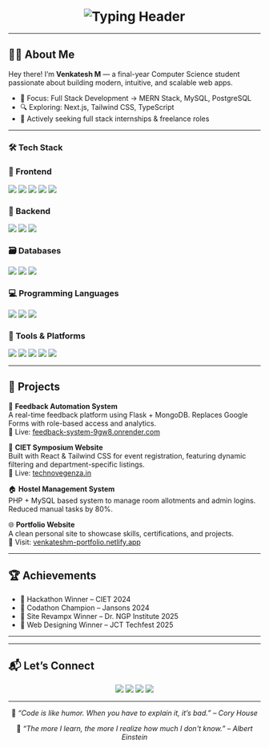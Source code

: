 <!-- 💫 Venkatesh M | Full Stack Web Developer README 💫 -->

<h1 style="font-size:26px" align="center">
  <img src="https://readme-typing-svg.demolab.com?font=Fira+Code&weight=600&size=24&pause=1000&color=00C7B7&center=true&vCenter=true&width=800&lines=Full-Stack+Developer;Continuous+Learner;Passionate+Coder;Let's+Build+Something+Amazing+%F0%9F%92%A1" alt="Typing Header">
</h1>


---
## 👨‍💻 About Me

Hey there! I’m **Venkatesh M** — a final-year Computer Science student passionate about building modern, intuitive, and scalable web apps.

- 💼 Focus: Full Stack Development → MERN Stack, MySQL, PostgreSQL  
- 🔍 Exploring: Next.js, Tailwind CSS, TypeScript  
- 🚀 Actively seeking full stack internships & freelance roles

---

### 🛠️ Tech Stack

### 🎨 Frontend
<p>
  <img src="https://img.shields.io/badge/HTML5-E34F26?style=for-the-badge&logo=html5&logoColor=white" />
  <img src="https://img.shields.io/badge/CSS3-1572B6?style=for-the-badge&logo=css3&logoColor=white" />
  <img src="https://img.shields.io/badge/JavaScript-F7DF1E?style=for-the-badge&logo=javascript&logoColor=black" />
<!--   <img src="https://img.shields.io/badge/TypeScript-3178C6?style=for-the-badge&logo=typescript&logoColor=white" /> -->
  <img src="https://img.shields.io/badge/React-20232A?style=for-the-badge&logo=react&logoColor=61DAFB" />
<!--   <img src="https://img.shields.io/badge/Next.js-000000?style=for-the-badge&logo=nextdotjs&logoColor=white" /> -->
  <img src="https://img.shields.io/badge/Tailwind_CSS-38B2AC?style=for-the-badge&logo=tailwind-css&logoColor=white" />
</p>

### 🔧 Backend
<p>
  <img src="https://img.shields.io/badge/Node.js-339933?style=for-the-badge&logo=nodedotjs&logoColor=white" />
  <img src="https://img.shields.io/badge/Express.js-000000?style=for-the-badge&logo=express&logoColor=white" />
  <img src="https://img.shields.io/badge/Flask-000000?style=for-the-badge&logo=flask&logoColor=white" />
</p>

### 🗃️ Databases
<p>
  <img src="https://img.shields.io/badge/MongoDB-4EA94B?style=for-the-badge&logo=mongodb&logoColor=white" />
  <img src="https://img.shields.io/badge/MySQL-005C84?style=for-the-badge&logo=mysql&logoColor=white" />
  <img src="https://img.shields.io/badge/PostgreSQL-336791?style=for-the-badge&logo=postgresql&logoColor=white" />
</p>

### 💻 Programming Languages
<p>
  <img src="https://img.shields.io/badge/Python-3776AB?style=for-the-badge&logo=python&logoColor=white" />
  <img src="https://img.shields.io/badge/Java-007396?style=for-the-badge&logo=java&logoColor=white" />
  <img src="https://img.shields.io/badge/C-00599C?style=for-the-badge&logo=c&logoColor=white" />
</p>

### 🧰 Tools & Platforms
<p>
  <img src="https://img.shields.io/badge/Git-F05032?style=for-the-badge&logo=git&logoColor=white" />
  <img src="https://img.shields.io/badge/GitHub-181717?style=for-the-badge&logo=github&logoColor=white" />
  <img src="https://img.shields.io/badge/VSCode-007ACC?style=for-the-badge&logo=visual-studio-code&logoColor=white" />
  <img src="https://img.shields.io/badge/Figma-F24E1E?style=for-the-badge&logo=figma&logoColor=white" />
  <img src="https://img.shields.io/badge/Netlify-00C7B7?style=for-the-badge&logo=netlify&logoColor=white" />
</p>


---

## 🚀 Projects

🔧 <strong>Feedback Automation System</strong>  
A real-time feedback platform using Flask + MongoDB. Replaces Google Forms with role-based access and analytics.  
🔗 Live: [feedback-system-9gw8.onrender.com](https://feedback-system-9gw8.onrender.com)

🎉 <strong>CIET Symposium Website</strong>  
Built with React & Tailwind CSS for event registration, featuring dynamic filtering and department-specific listings.  
🔗 Live: [technovegenza.in](https://technovegenza.in)

🏠 <strong>Hostel Management System</strong>  
PHP + MySQL based system to manage room allotments and admin logins. Reduced manual tasks by 80%.

🌐 <strong>Portfolio Website</strong>  
A clean personal site to showcase skills, certifications, and projects.  
🔗 Visit: [venkateshm-portfolio.netlify.app](https://venkateshm-portfolio.netlify.app)

---

## 🏆 Achievements

- 🥇 Hackathon Winner – CIET 2024  
- 🥇 Codathon Champion – Jansons 2024  
- 🥇 Site Revampx Winner – Dr. NGP Institute 2025  
- 🥇 Web Designing Winner – JCT Techfest 2025

---

---

## 📬 Let’s Connect

<p align="center">
  <a href="mailto:venkat42005@gmail.com"><img src="https://img.shields.io/badge/Gmail-EA4335?style=for-the-badge&logo=gmail&logoColor=white" /></a>
  <a href="https://linkedin.com/in/venkatesh-m-0b2a62273/"><img src="https://img.shields.io/badge/LinkedIn-0077B5?style=for-the-badge&logo=linkedin&logoColor=white" /></a>
  <a href="https://github.com/venkatesh2005"><img src="https://img.shields.io/badge/GitHub-181717?style=for-the-badge&logo=github&logoColor=white" /></a>
  <a href="https://venkateshm-portfolio.netlify.app"><img src="https://img.shields.io/badge/Portfolio-00C7B7?style=for-the-badge&logo=vercel&logoColor=white" /></a>
</p>

---

<p align="center">
  💬 <i>“Code is like humor. When you have to explain it, it’s bad.” – Cory House</i>
</p>

<p align="center">
  💬 <i>“The more I learn, the more I realize how much I don't know.” – Albert Einstein</i>
</p>

